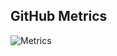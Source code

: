 ## GitHub Metrics

![Metrics](https://raw.githubusercontent.com/fraware/fraware/master/metrics.svg)
